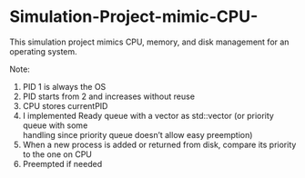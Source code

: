 # Simulation-Project-mimic-CPU-
This simulation project mimics CPU, memory, and disk management for an operating system.

Note:
1. PID 1 is always the OS
2. PID starts from 2 and increases without reuse
3. CPU stores currentPID
4. I implemented Ready queue with a vector as std::vector<Process> (or priority queue with some     
     handling since priority queue doesn’t allow easy preemption)
5. When a new process is added or returned from disk, compare its priority to the one on CPU
6. Preempted if needed


